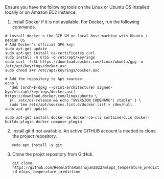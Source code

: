 Ensure you have the following tools on the Linux or Ubuntu OS installed locally or on Amazon EC2 instance.

1. Install Docker if it is not available. For Docker, run the following commands.  
```
# install docker n the GCP VM or local host machine with Ubuntu / Debian OS
# Add Docker's official GPG key:
sudo apt-get update
sudo apt-get install ca-certificates curl
sudo install -m 0755 -d /etc/apt/keyrings
sudo curl -fsSL https://download.docker.com/linux/ubuntu/gpg -o /etc/apt/keyrings/docker.asc
sudo chmod a+r /etc/apt/keyrings/docker.asc

# Add the repository to Apt sources:
echo \
  "deb [arch=$(dpkg --print-architecture) signed-by=/etc/apt/keyrings/docker.asc] https://download.docker.com/linux/ubuntu \
  $(. /etc/os-release && echo "$VERSION_CODENAME") stable" | \
  sudo tee /etc/apt/sources.list.d/docker.list > /dev/null
sudo apt-get update

sudo apt-get install docker-ce docker-ce-cli containerd.io docker-buildx-plugin docker-compose-plugin
```

2. Install git if not available. An active GITHUB account is needed to clone the project repository.
```
   sudo apt install -y git
```

3. Clone the projct repository from GitHub.
   ```
   git clone https://github.com/HemalathaRamanujam2022/mlops_temperature_prediction.git
   cd mlops_temperature_prediction
   ```
